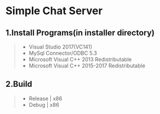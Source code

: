 # Simple Chat Server
## 1.Install Programs(in installer directory)
> * Visual Studio 2017(VC141)
> * MySql Connector/ODBC 5.3
> * Microsoft Visual C++ 2013 Redistributable
> * Microsoft Visual C++ 2015-2017 Redistributable
## 2.Build
> * Release | x86
> * Debug | x86
